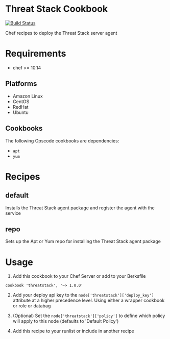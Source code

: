 Threat Stack Cookbook
================

[![Build Status](https://travis-ci.org/threatstack/threatstack-chef.svg?branch=master)](https://travis-ci.org/threatstack/threatstack-chef)

Chef recipes to deploy the Threat Stack server agent

Requirements
============
- chef >= 10.14

Platforms
---------

* Amazon Linux
* CentOS
* RedHat
* Ubuntu

Cookbooks
---------

The following Opscode cookbooks are dependencies:

* `apt`
* `yum`


Recipes
=======

default
-------
Installs the Threat Stack agent package and register the agent with the service

repo
--------
Sets up the Apt or Yum repo for installing the Threat Stack agent package

Usage
=====

1. Add this cookbook to your Chef Server or add to your Berksfile
  ```
  cookbook 'threatstack', '~> 1.0.0'
  ```

2. Add your deploy api key to the `node['threatstack']['deploy_key']` attribute at a higher precedence level. Using either a wrapper cookbook or role or databag

3. (Optional) Set the `node['threatstack']['policy']` to define which policy will apply to this node (defaults to 'Default Policy')

4. Add this recipe to your runlist or include in another recipe
